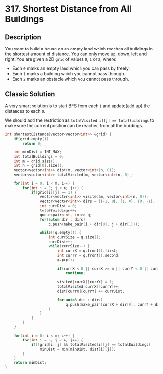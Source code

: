 # 317. Shortest Distance from All Buildings

## Description
You want to build a house on an empty land which reaches all buildings in the shortest amount of distance. You can only move up, down, left and right. You are given a 2D `grid` of values `0`, `1` or `2`, where:

- Each `0` marks an empty land which you can pass by freely.
- Each `1` marks a building which you cannot pass through.
- Each `2` marks an obstacle which you cannot pass through.

## Classic Solution
A very smart solution is to start BFS from each `1` and update(add up) the distances to each `0`.

We should add the restriction as `totalVisited[i][j] == totalBuildings` to make sure the current position can be reached from all the buildings.

```C++
int shortestDistance(vector<vector<int>> &grid) {
    if(grid.empty())
        return 0;

    int minDist = INT_MAX;
    int totalBuildings = 0;
    int m = grid.size();
    int n = grid[0].size();
    vector<vector<int>> dist(m, vector<int>(n, 0));
    vector<vector<int>> totalVisited(m, vector<int>(n, 0));

    for(int i = 0; i < m; i++) {
        for(int j = 0; j < n; j++) {
            if(grid[i][j] == 1) {
                vector<vector<int>> visited(m, vector<int>(n, 0));
                vector<vector<int>> dirs = {{-1, 0}, {1, 0}, {0, -1}, {0, 1}};
                int currDist = 0;
                totalBuildings++;
                queue<pair<int, int>> q;
                for(auto& dir : dirs)
                    q.push(make_pair(i + dir[0], j + dir[1]));

                while(!q.empty()) {
                    int currSize = q.size();
                    currDist++;
                    while(currSize--) {
                        int currX = q.front().first;
                        int currY = q.front().second;
                        q.pop();

                        if(currX < 0 || currX >= m || currY < 0 || currY >= n || grid[currX][currY] != 0 || visited[currX][currY])
                            continue;
                        
                        visited[currX][currY] = 1;
                        totalVisited[currX][currY]++;
                        dist[currX][currY] += currDist;

                        for(auto& dir : dirs) 
                            q.push(make_pair(currX + dir[0], currY + dir[1]));
                    }
                }
            }
        }
    }

    for(int i = 0; i < m; i++) {
        for(int j = 0; j < n; j++) {
            if(!grid[i][j] && totalVisited[i][j] == totalBuildings)
                minDist = min(minDist, dist[i][j]);
        }
    }
    return minDist;
}
```